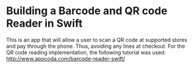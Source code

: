 # Building a Barcode and QR code Reader in Swift

This is an app that will allow a user to scan a QR code at supported stores and pay through the phone.  Thus, avoiding any lines at checkout.  For the QR code reading implementation, the following tutorial was used: http://www.appcoda.com/barcode-reader-swift/
